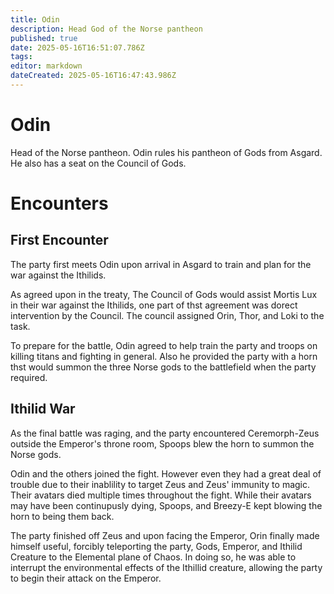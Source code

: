 ```yaml
---
title: Odin
description: Head God of the Norse pantheon
published: true
date: 2025-05-16T16:51:07.786Z
tags: 
editor: markdown
dateCreated: 2025-05-16T16:47:43.986Z
---
```


# Odin
Head of the Norse pantheon. Odin rules his pantheon of Gods from Asgard. He also has a seat on the Council of Gods.


# Encounters

## First Encounter
The party first meets Odin upon arrival in Asgard to train and plan for the war against the Ithilids. 

As agreed upon in the treaty, The Council of Gods would assist Mortis
Lux in their war against the Ithilids, one part of thst agreement was dorect intervention by the Council. The council assigned Orin, Thor, and Loki to the task.

To prepare for the battle, Odin agreed to help train the party and troops on killing titans and fighting in general. Also he provided the party with a horn thst would summon the three Norse gods to the battlefield when the party required.

## Ithilid War
As the final battle was raging, and the party encountered Ceremorph-Zeus outside the Emperor's throne room, Spoops blew the horn to summon the Norse gods.

Odin and the others joined the fight. However even they had a great deal of trouble due to their inablility to target Zeus and Zeus' immunity to magic. Their avatars died multiple times throughout the fight. While their avatars may have been continupusly dying, Spoops, and Breezy-E kept blowing the horn to being them back. 

The party finished off Zeus and upon facing the Emperor, Orin finally made himself useful, forcibly teleporting the party, Gods, Emperor, and Ithilid Creature to the Elemental plane of Chaos. In doing so, he was able to interrupt the environmental effects of the Ithillid creature, allowing the party to begin their attack on the Emperor.




